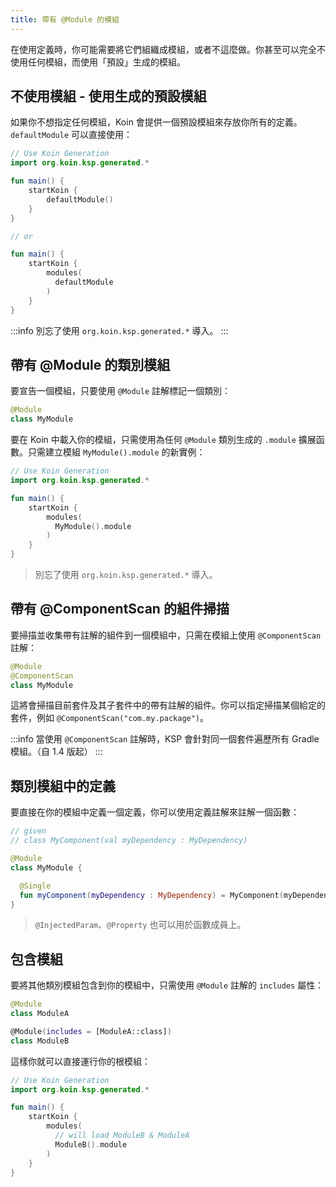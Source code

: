 ```yaml
---
title: 帶有 @Module 的模組
---
```


在使用定義時，你可能需要將它們組織成模組，或者不這麼做。你甚至可以完全不使用任何模組，而使用「預設」生成的模組。

## 不使用模組 - 使用生成的預設模組

如果你不想指定任何模組，Koin 會提供一個預設模組來存放你所有的定義。`defaultModule` 可以直接使用：

```kotlin
// Use Koin Generation
import org.koin.ksp.generated.*

fun main() {
    startKoin {
        defaultModule()
    }
}

// or 

fun main() {
    startKoin {
        modules(
          defaultModule
        )
    }
}
```

:::info
  別忘了使用 `org.koin.ksp.generated.*` 導入。
:::

## 帶有 @Module 的類別模組

要宣告一個模組，只要使用 `@Module` 註解標記一個類別：

```kotlin
@Module
class MyModule
```

要在 Koin 中載入你的模組，只需使用為任何 `@Module` 類別生成的 `.module` 擴展函數。只需建立模組 `MyModule().module` 的新實例：

```kotlin
// Use Koin Generation
import org.koin.ksp.generated.*

fun main() {
    startKoin {
        modules(
          MyModule().module
        )
    }
}
```

> 別忘了使用 `org.koin.ksp.generated.*` 導入。

## 帶有 @ComponentScan 的組件掃描

要掃描並收集帶有註解的組件到一個模組中，只需在模組上使用 `@ComponentScan` 註解：

```kotlin
@Module
@ComponentScan
class MyModule
```

這將會掃描目前套件及其子套件中的帶有註解的組件。你可以指定掃描某個給定的套件，例如 `@ComponentScan("com.my.package")`。

:::info
  當使用 `@ComponentScan` 註解時，KSP 會針對同一個套件遍歷所有 Gradle 模組。（自 1.4 版起）
:::

## 類別模組中的定義

要直接在你的模組中定義一個定義，你可以使用定義註解來註解一個函數：

```kotlin
// given 
// class MyComponent(val myDependency : MyDependency)

@Module
class MyModule {

  @Single
  fun myComponent(myDependency : MyDependency) = MyComponent(myDependency)
}
```

> `@InjectedParam`、`@Property` 也可以用於函數成員上。

## 包含模組

要將其他類別模組包含到你的模組中，只需使用 `@Module` 註解的 `includes` 屬性：

```kotlin
@Module
class ModuleA

@Module(includes = [ModuleA::class])
class ModuleB
```

這樣你就可以直接運行你的根模組：

```kotlin
// Use Koin Generation
import org.koin.ksp.generated.*

fun main() {
    startKoin {
        modules(
          // will load ModuleB & ModuleA
          ModuleB().module
        )
    }
}
```